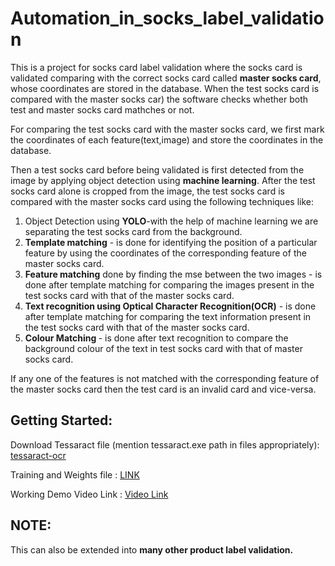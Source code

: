 # Automation_in_socks_label_validation 

This is a project for socks card label validation where the socks card is validated comparing with the correct socks card called **master socks card**, whose coordinates are stored in the database. When the test socks card is compared with the master socks car) the software checks whether both test and master socks card mathches or not.

For comparing the test socks card with the master socks card, we first mark the coordinates of each feature(text,image) and store the coordinates in the database.

Then a test socks card before being validated is first detected from the image by applying object detection using <b>machine learning</b>. After the test socks card alone is cropped from the image, the test socks card is compared with the master socks card using the following techniques like:
<ol>
  <li>Object Detection using <b>YOLO</b>-with the help of machine learning we are separating the test socks card from the background.</li>
  <li><b>Template matching</b> - is done for identifying the position of a particular feature by using the coordinates of the corresponding feature of the master socks card.</li>
  <li><b>Feature matching</b> done by finding the mse between the two images - is done after template matching for comparing the images present in the test socks card with that of the master socks card.</li>
  <li><b>Text recognition using Optical Character Recognition(OCR)</b> - is done after template matching for comparing the text information present in the test socks card with that of the master socks card.</li>
    <li><b>Colour Matching </b>- is done after text recognition to compare the background colour of the text in test socks card with that of master socks card.</li>
</ol>
  
If any one of the features is not matched with the corresponding feature of the master socks card then the test card is an invalid card and vice-versa.

## Getting Started:

Download Tessaract file (mention tessaract.exe path in files appropriately): <a href = "https://sourceforge.net/projects/tesseract-ocr-alt/files/" >tessaract-ocr</a>
</p>
Training and Weights file : <a href="https://drive.google.com/drive/folders/1AgvQbPaQzvm0TTzzf8aSUhYr6TEaTsG3?usp=sharing">LINK</a>
</p>
Working Demo Video Link : <a href="https://drive.google.com/file/d/1jZevcWyvP8egjOecXs6oD600hkJ1MNfk/view?usp=sharing">Video Link</a>

## NOTE:
This can also be extended into **many other product label validation.**
